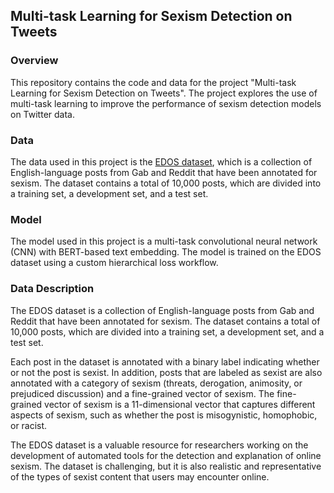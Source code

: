 ## Multi-task Learning for Sexism Detection on Tweets

### Overview

This repository contains the code and data for the project "Multi-task Learning for Sexism Detection on Tweets". The project explores the use of multi-task learning to improve the performance of sexism detection models on Twitter data.

### Data

The data used in this project is the [EDOS dataset](https://github.com/rewire-online/edos), which is a collection of English-language posts from Gab and Reddit that have been annotated for sexism. The dataset contains a total of 10,000 posts, which are divided into a training set, a development set, and a test set.

### Model

The model used in this project is a multi-task convolutional neural network (CNN) with BERT-based text embedding. The model is trained on the EDOS dataset using a custom hierarchical loss workflow.


### Data Description

The EDOS dataset is a collection of English-language posts from Gab and Reddit that have been annotated for sexism. The dataset contains a total of 10,000 posts, which are divided into a training set, a development set, and a test set.

Each post in the dataset is annotated with a binary label indicating whether or not the post is sexist. In addition, posts that are labeled as sexist are also annotated with a category of sexism (threats, derogation, animosity, or prejudiced discussion) and a fine-grained vector of sexism. The fine-grained vector of sexism is a 11-dimensional vector that captures different aspects of sexism, such as whether the post is misogynistic, homophobic, or racist.

The EDOS dataset is a valuable resource for researchers working on the development of automated tools for the detection and explanation of online sexism. The dataset is challenging, but it is also realistic and representative of the types of sexist content that users may encounter online.
